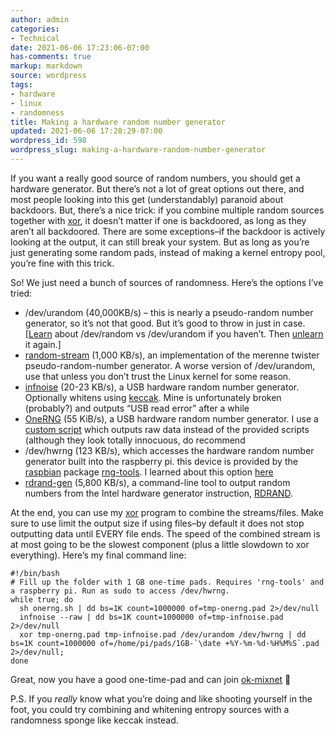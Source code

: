 ```yaml
---
author: admin
categories:
- Technical
date: 2021-06-06 17:23:06-07:00
has-comments: true
markup: markdown
source: wordpress
tags:
- hardware
- linux
- randomness
title: Making a hardware random number generator
updated: 2021-06-06 17:28:29-07:00
wordpress_id: 598
wordpress_slug: making-a-hardware-random-number-generator
---
```

If you want a really good source of random numbers, you should get a hardware generator. But there’s not a lot of great options out there, and most people looking into this get (understandably) paranoid about backdoors. But, there’s a nice trick: if you combine multiple random sources together with [xor](https://github.com/za3k/short-programs#xor), it doesn’t matter if one is backdoored, as long as they aren’t all backdoored. There are some exceptions–if the backdoor is actively looking at the output, it can still break your system. But as long as you’re just generating some random pads, instead of making a kernel entropy pool, you’re fine with this trick.

So! We just need a bunch of sources of randomness. Here’s the options I’ve tried:

-   /dev/urandom (40,000KB/s) – this is nearly a pseudo-random number generator, so it’s not that good. But it’s good to throw in just in case. \[[Learn](https://stackoverflow.com/questions/23712581/differences-between-random-and-urandom) about /dev/random vs /dev/urandom if you haven’t. Then [unlearn](https://www.2uo.de/myths-about-urandom/) it again.\]
-   [random-stream](https://github.com/za3k/short-programs#prng) (1,000 KB/s), an implementation of the merenne twister pseudo-random-number generator. A worse version of /dev/urandom, use that unless you don’t trust the Linux kernel for some reason.
-   [infnoise](https://github.com/waywardgeek/infnoise) (20-23 KB/s), a USB hardware random number generator. Optionally whitens using [keccak](https://en.wikipedia.org/wiki/SHA-3). Mine is unfortunately broken (probably?) and outputs “USB read error” after a while
-   [OneRNG](https://onerng.info/) (55 KiB/s), a USB hardware random number generator. I use a [custom script](https://gist.github.com/za3k/64faa4aa0a9ecb338a8af8b0569fccb6) which outputs raw data instead of the provided scripts (although they look totally innocuous, do recommend
-   /dev/hwrng (123 KB/s), which accesses the hardware random number generator built into the raspberry pi. this device is provided by the [raspbian](https://packages.debian.org/buster/rng-tools-debian) package [rng-tools](https://github.com/nhorman/rng-tools). I learned about this option [here](https://scruss.com/blog/2013/06/07/well-that-was-unexpected-the-raspberry-pis-hardware-random-number-generator/)
-   [rdrand-gen](https://github.com/jtulak/RdRand) (5,800 KB/s), a command-line tool to output random numbers from the Intel hardware generator instruction, [RDRAND](https://en.wikipedia.org/wiki/RDRAND).

At the end, you can use my [xor](https://github.com/za3k/short-programs#xor) program to combine the streams/files. Make sure to use limit the output size if using files–by default it does not stop outputting data until EVERY file ends. The speed of the combined stream is at most going to be the slowest component (plus a little slowdown to xor everything). Here’s my final command line:

```
#!/bin/bash
# Fill up the folder with 1 GB one-time pads. Requires 'rng-tools' and a raspberry pi. Run as sudo to access /dev/hwrng.
while true; do
  sh onerng.sh | dd bs=1K count=1000000 of=tmp-onerng.pad 2>/dev/null
  infnoise --raw | dd bs=1K count=1000000 of=tmp-infnoise.pad 2>/dev/null
  xor tmp-onerng.pad tmp-infnoise.pad /dev/urandom /dev/hwrng | dd bs=1K count=1000000 of=/home/pi/pads/1GB-`\date +%Y-%m-%d-%H%M%S`.pad 2>/dev/null;
done
```

Great, now you have a good one-time-pad and can join [ok-mixnet](https://za3k.com/ok-mixnet.md) 🙂

P.S. If you *really* know what you’re doing and like shooting yourself in the foot, you could try combining and whitening entropy sources with a randomness sponge like keccak instead.
